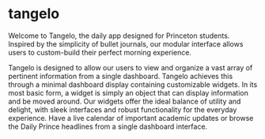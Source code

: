 # tangelo

Welcome to Tangelo, the daily app designed for Princeton students. Inspired by the simplicity of bullet journals, our modular interface allows users to custom-build their perfect morning experience. 

Tangelo is designed to allow our users to view and organize a vast array of pertinent information from a single dashboard. Tangelo achieves this through a minimal dashboard display containing customizable widgets. In its most basic form, a widget is simply an object that can display information and be moved around. Our widgets offer the ideal balance of utility and delight, with sleek interfaces and robust functionality for the everyday experience. Have a live calendar of important academic updates or browse the Daily Prince headlines from a single dashboard interface.
